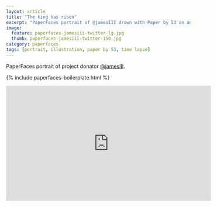 ```yaml
---
layout: article
title: "The king has risen"
excerpt: "PaperFaces portrait of @jamesIII drawn with Paper by 53 on an iPad."
image: 
  feature: paperfaces-jamesiii-twitter-lg.jpg
  thumb: paperfaces-jamesiii-twitter-150.jpg
category: paperfaces
tags: [portrait, illustration, paper by 53, time lapse]
---
```


PaperFaces portrait of project donator [@jamesIII](http://twitter.com/jamesIII).

{% include paperfaces-boilerplate.html %}

<iframe width="560" height="315" src="http://www.youtube.com/embed/ntWqGHiApsE" frameborder="0"> </iframe>

